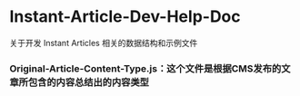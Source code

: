 # Instant-Article-Dev-Help-Doc

关于开发 Instant Articles 相关的数据结构和示例文件

### Original-Article-Content-Type.js：这个文件是根据CMS发布的文章所包含的内容总结出的内容类型


